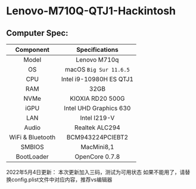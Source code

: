 # Lenovo-M710Q-QTJ1-Hackintosh
## Computer Spec:

|   Component   |    Specifications |
| :------: | :-----------------------: |
| Model |     Lenovo M710q      |
| OS |     macOS  `Big Sur 11.6.5`      |
|  CPU  |   Intel i9-10980H ES QTJ1   |
|   RAM   |           32GB            |
|  NVMe  | KIOXIA RD20 500G |
|   iGPU   | Intel UHD Graphics 630 |
|  LAN  |            Intel I219-V            |
|   Audio   |      Realtek ALC294       |
|   WiFi & Bluetooth   | BCM943224PCIEBT2  |
|   SMBIOS   | MacMini8,1 |
|   BootLoader   | OpenCore 0.7.8 |


2022年5月4日更新：
本次更新加入三码，测试为可用状态
如果不能用了，请替换config.plist文件中对应内容，推荐vs编辑器
